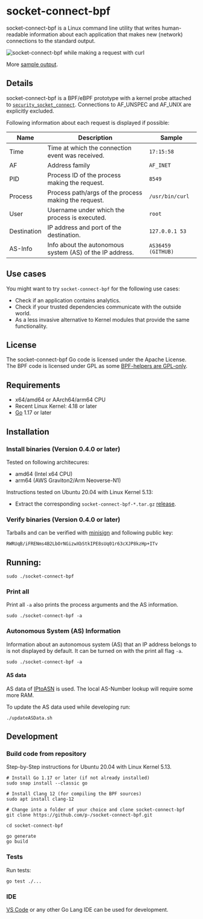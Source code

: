 # socket-connect-bpf

socket-connect-bpf is a Linux command line utility that writes human-readable information about each application that makes new (network) connections to the standard output.

![socket-connect-bpf while making a request with curl](samples/socket-connect-bpf.gif)

More [sample output](samples/socket-connect-bpf-example.txt).

## Details
socket-connect-bpf is a BPF/eBPF prototype with a kernel probe attached to [`security_socket_connect`](https://github.com/torvalds/linux/blob/master/include/linux/security.h). Connections to AF_UNSPEC and AF_UNIX are explicitly excluded. 

Following information about each request is displayed if possible:

| Name          | Description                                              | Sample             |
| --------------|----------------------------------------------------------|--------------------|
| Time          | Time at which the connection event was received.         | `17:15:58`         |
| AF            | Address family                                           | `AF_INET`          |
| PID           | Process ID of the process making the request.            | `8549`             |
| Process       | Process path/args of the process making the request.     | `/usr/bin/curl`    |
| User          | Username under which the process is executed.            | `root`             |
| Destination   | IP address and port of the destination.                  | `127.0.0.1 53`     |
| AS-Info       | Info about the autonomous system (AS) of the IP address. | `AS36459 (GITHUB)` |

## Use cases

You might want to try `socket-connect-bpf` for the following use cases:

* Check if an application contains analytics.
* Check if your trusted dependencies communicate with the outside world.
* As a less invasive alternative to Kernel modules that provide the same functionality.

## License
The socket-connect-bpf Go code is licensed under the Apache License. The BPF code is licensed under GPL as some [BPF-helpers are GPL-only](https://github.com/iovisor/bcc/blob/master/docs/kernel-versions.md#helpers).

## Requirements
* x64/amd64 or AArch64/arm64 CPU
* Recent Linux Kernel: 4.18 or later
* [Go](https://golang.org/) 1.17 or later

## Installation

### Install binaries (Version 0.4.0 or later)
Tested on following architecures:

* amd64 (Intel x64 CPU)
* arm64 (AWS Graviton2/Arm Neoverse-N1)

Instructions tested on Ubuntu 20.04 with Linux Kernel 5.13:

* Extract the corresponding `socket-connect-bpf-*.tar.gz` [release](https://github.com/p-/socket-connect-bpf/releases).

### Verify binaries (Version 0.4.0 or later)
Tarballs and can be verified with [minisign](https://github.com/jedisct1/minisign) and following public key:

`RWRUqB/iFRENms4B2LbOrNGizwXbStkIPE8sUq01r63cXJP8kzHp+ITv`

## Running:

    sudo ./socket-connect-bpf

### Print all
Print all `-a` also prints the process arguments and the AS information.

    sudo ./socket-connect-bpf -a

### Autonomous System (AS) Information

Information about an autonomous system (AS) that an IP address belongs to is not displayed by default.
It can be turned on with the print all flag `-a`.

    sudo ./socket-connect-bpf -a

#### AS data
AS data of [IPtoASN](https://iptoasn.com/) is used.
The local AS-Number lookup will require some more RAM.

To update the AS data used while developing run:

    ./updateASData.sh

## Development


### Build code from repository
Step-by-Step instructions for Ubuntu 20.04 with Linux Kernel 5.13.

    # Install Go 1.17 or later (if not already installed)
    sudo snap install --classic go

    # Install Clang 12 (for compiling the BPF sources)
    sudo apt install clang-12

    # Change into a folder of your choice and clone socket-connect-bpf
    git clone https://github.com/p-/socket-connect-bpf.git

    cd socket-connect-bpf
    
    go generate
    go build

### Tests
Run tests:

    go test ./...

### IDE
[VS Code](https://code.visualstudio.com/) or any other Go Lang IDE can be used for development.
